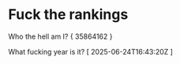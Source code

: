 # Fuck the rankings

Who the hell am I?
{ 35864162 }

What fucking year is it?
[ 2025-06-24T16:43:20Z ]
